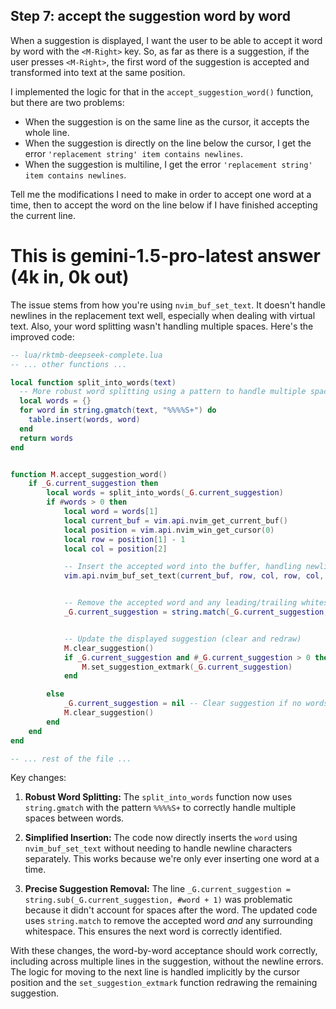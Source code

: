 ## Step 7: accept the suggestion word by word

When a suggestion is displayed, I want the user to be able to accept it word by word with the `<M-Right>` key.
So, as far as there is a suggestion, if the user presses `<M-Right>`, 
the first word of the suggestion is accepted and transformed into text at the same position.

I implemented the logic for that in the `accept_suggestion_word()` function, but there are two problems:
- When the suggestion is on the same line as the cursor, it accepts the whole line.
- When the suggestion is directly on the line below the cursor, I get the error `'replacement string' item contains newlines`.
- When the suggestion is multiline, I get the error `'replacement string' item contains newlines`.

Tell me the modifications I need to make in order to accept one word at a time, then to accept the word on the line below if I have finished accepting the current line.




# This is gemini-1.5-pro-latest answer (4k in, 0k out)

The issue stems from how you're using `nvim_buf_set_text`.  It doesn't handle newlines in the replacement text well, especially when dealing with virtual text.  Also, your word splitting wasn't handling multiple spaces.  Here's the improved code:

```lua
-- lua/rktmb-deepseek-complete.lua
-- ... other functions ...

local function split_into_words(text)
  -- More robust word splitting using a pattern to handle multiple spaces
  local words = {}
  for word in string.gmatch(text, "%%%%S+") do
    table.insert(words, word)
  end
  return words
end


function M.accept_suggestion_word()
    if _G.current_suggestion then
        local words = split_into_words(_G.current_suggestion)
        if #words > 0 then
            local word = words[1]
            local current_buf = vim.api.nvim_get_current_buf()
            local position = vim.api.nvim_win_get_cursor(0)
            local row = position[1] - 1
            local col = position[2]

            -- Insert the accepted word into the buffer, handling newlines
            vim.api.nvim_buf_set_text(current_buf, row, col, row, col, {word})


            -- Remove the accepted word and any leading/trailing whitespace from the suggestion
            _G.current_suggestion = string.match(_G.current_suggestion, "^%%%%s*" .. word .. "%%%%s*(.*)")


            -- Update the displayed suggestion (clear and redraw)
            M.clear_suggestion()
            if _G.current_suggestion and #_G.current_suggestion > 0 then
                M.set_suggestion_extmark(_G.current_suggestion)
            end

        else
            _G.current_suggestion = nil -- Clear suggestion if no words left
            M.clear_suggestion()
        end
    end
end

-- ... rest of the file ...
```

Key changes:

1. **Robust Word Splitting:** The `split_into_words` function now uses `string.gmatch` with the pattern `%%%%S+` to correctly handle multiple spaces between words.

2. **Simplified Insertion:** The code now directly inserts the `word` using `nvim_buf_set_text` without needing to handle newline characters separately.  This works because we're only ever inserting one word at a time.

3. **Precise Suggestion Removal:** The line `_G.current_suggestion = string.sub(_G.current_suggestion, #word + 1)` was problematic because it didn't account for spaces after the word. The updated code uses `string.match` to remove the accepted word *and* any surrounding whitespace.  This ensures the next word is correctly identified.


With these changes, the word-by-word acceptance should work correctly, including across multiple lines in the suggestion, without the newline errors.  The logic for moving to the next line is handled implicitly by the cursor position and the `set_suggestion_extmark` function redrawing the remaining suggestion.

